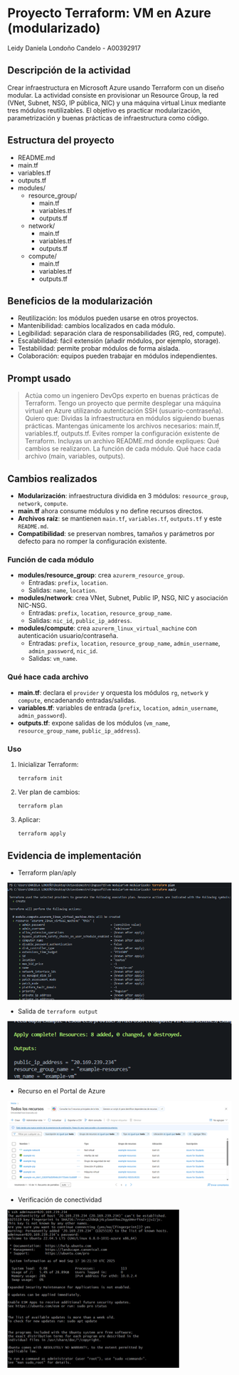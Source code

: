 # Proyecto Terraform: VM en Azure (modularizado)

Leidy Daniela Londoño Candelo - A00392917

## Descripción de la actividad
Crear infraestructura en Microsoft Azure usando Terraform con un diseño modular. La actividad consiste en provisionar un Resource Group, la red (VNet, Subnet, NSG, IP pública, NIC) y una máquina virtual Linux mediante tres módulos reutilizables. El objetivo es practicar modularización, parametrización y buenas prácticas de infraestructura como código.

## Estructura del proyecto
- README.md
- main.tf
- variables.tf
- outputs.tf
- modules/
  - resource_group/
    - main.tf
    - variables.tf
    - outputs.tf
  - network/
    - main.tf
    - variables.tf
    - outputs.tf
  - compute/
    - main.tf
    - variables.tf
    - outputs.tf

## Beneficios de la modularización
- Reutilización: los módulos pueden usarse en otros proyectos.
- Mantenibilidad: cambios localizados en cada módulo.
- Legibilidad: separación clara de responsabilidades (RG, red, compute).
- Escalabilidad: fácil extensión (añadir módulos, por ejemplo, storage).
- Testabilidad: permite probar módulos de forma aislada.
- Colaboración: equipos pueden trabajar en módulos independientes.

## Prompt usado

> Actúa como un ingeniero DevOps experto en buenas prácticas de Terraform. Tengo un proyecto que permite desplegar una máquina virtual en Azure utilizando autenticación SSH (usuario-contraseña).
>Quiero que:
Dividas la infraestructura en módulos siguiendo buenas prácticas.
Mantengas únicamente los archivos necesarios: main.tf, variables.tf, outputs.tf.
Evites romper la configuración existente de Terraform.
Incluyas un archivo README.md donde expliques:
Qué cambios se realizaron.
La función de cada módulo.
Qué hace cada archivo (main, variables, outputs).

## Cambios realizados
- **Modularización**: infraestructura dividida en 3 módulos: `resource_group`, `network`, `compute`.
- **main.tf** ahora consume módulos y no define recursos directos.
- **Archivos raíz**: se mantienen `main.tf`, `variables.tf`, `outputs.tf` y este `README.md`.
- **Compatibilidad**: se preservan nombres, tamaños y parámetros por defecto para no romper la configuración existente.

### Función de cada módulo
- **modules/resource_group**: crea `azurerm_resource_group`.
  - Entradas: `prefix`, `location`.
  - Salidas: `name`, `location`.
- **modules/network**: crea VNet, Subnet, Public IP, NSG, NIC y asociación NIC-NSG.
  - Entradas: `prefix`, `location`, `resource_group_name`.
  - Salidas: `nic_id`, `public_ip_address`.
- **modules/compute**: crea `azurerm_linux_virtual_machine` con autenticación usuario/contraseña.
  - Entradas: `prefix`, `location`, `resource_group_name`, `admin_username`, `admin_password`, `nic_id`.
  - Salidas: `vm_name`.

### Qué hace cada archivo
- **main.tf**: declara el `provider` y orquesta los módulos `rg`, `network` y `compute`, encadenando entradas/salidas.
- **variables.tf**: variables de entrada (`prefix`, `location`, `admin_username`, `admin_password`).
- **outputs.tf**: expone salidas de los módulos (`vm_name`, `resource_group_name`, `public_ip_address`).

### Uso
1. Inicializar Terraform:
   ```bash
   terraform init
   ```
2. Ver plan de cambios:
   ```bash
   terraform plan
   ```
3. Aplicar:
   ```bash
   terraform apply
   ```

## Evidencia de implementación
- Terraform plan/aply

![alt text](image.png)

- Salida de `terraform output`

![alt text](image-1.png)

- Recurso en el Portal de Azure 

![alt text](image-2.png)

- Verificación de conectividad

![alt text](image-3.png)